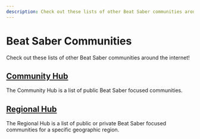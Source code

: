 ```yaml
---
description: Check out these lists of other Beat Saber communities around the internet!
---
```


# Beat Saber Communities

Check out these lists of other Beat Saber communities around the internet!

## [Community Hub](./community-hub.md)

The Community Hub is a list of public Beat Saber focused communities.

## [Regional Hub](./regional-hub.md)

The Regional Hub is a list of public or private Beat Saber focused communities for a specific geographic region.
